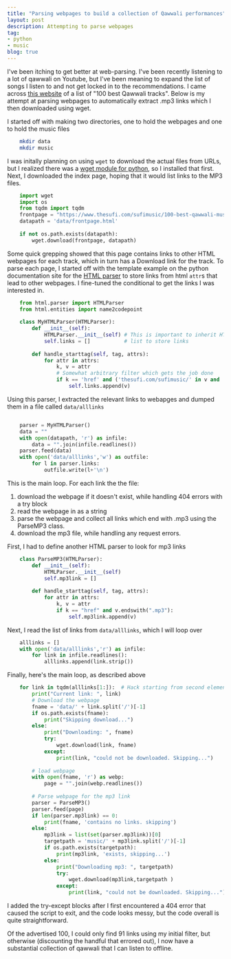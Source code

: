 ```yaml
---
title: "Parsing webpages to build a collection of Qawwali performances"
layout: post
description: Attempting to parse webpages
tag:
- python
- music
blog: true
---
```


I've been itching to get better at web-parsing. I've been recently listening to a lot of qawwali on Youtube, but I've been meaning to expand the list of songs I listen to and not get locked in to the recommendations. I came across [this website](https://www.thesufi.com/sufimusic/100-best-qawwali-music-tracks-ever.html) of a list of "100 best Qawwali tracks". Below is my attempt at parsing webpages to automatically extract .mp3 links which I then downloaded using wget.

I started off with making two directories, one to hold the webpages and one to hold the music files
```bash
    mkdir data
    mkdir music
```

I was initally planning on using `wget` to download the actual files from URLs, but I realized there was a [wget module for python](https://pypi.org/project/wget/), so I installed that first.  Next, I downloaded the index page, hoping that it would list links to the MP3 files.
```python
    import wget
    import os
    from tqdm import tqdm
    frontpage = "https://www.thesufi.com/sufimusic/100-best-qawwali-music-tracks-ever.html"
    datapath = 'data/frontpage.html'
    
    if not os.path.exists(datapath):
        wget.download(frontpage, datapath)
```
Some quick grepping showed that this page contains links to other HTML webpages for each track, which in turn has a Download link for the track. To parse each page, I started off with the template example on the python documentation site for the [HTML parser](https://docs.python.org/3/library/html.parser.html) to store links from html `attr`s that lead to other webpages. I fine-tuned the conditional to get the links I was interested in. 
```python
    from html.parser import HTMLParser
    from html.entities import name2codepoint
    
    class MyHTMLParser(HTMLParser):
        def __init__(self):
            HTMLParser.__init__(self) # This is important to inherit HTMLParser's local variables
            self.links = []           # list to store links
    
        def handle_starttag(self, tag, attrs):
            for attr in attrs:
                k, v = attr
                # Somewhat arbitrary filter which gets the job done
                if k == 'href' and ('thesufi.com/sufimusic/' in v and  '.html' in v) and (len(v.split('/')) > 5):
                    self.links.append(v)
```

Using this parser, I extracted the relevant links to webapges and dumped them in a file called `data/alllinks`
 
```python

    parser = MyHTMLParser()
    data = ""
    with open(datapath, 'r') as infile:
        data = "".join(infile.readlines())
    parser.feed(data)
    with open('data/alllinks','w') as outfile:
        for l in parser.links:
            outfile.write(l+'\n')
```


This is the main loop. For each link the the file:

1.  download the webpage if it doesn't exist, while handling 404 errors with a try block
2.  read the webpage in as a string
3.  parse the webpage and collect all links which end with .mp3 using the ParseMP3 class.
4.  download the mp3 file, while handling any request errors.

First, I had to define another HTML parser to look for mp3 links

```python
    class ParseMP3(HTMLParser):
        def __init__(self):
            HTMLParser.__init__(self)
            self.mp3link = []
    
        def handle_starttag(self, tag, attrs):
            for attr in attrs:
                k, v = attr
                if k == "href" and v.endswith(".mp3"):
                    self.mp3link.append(v)
```

Next, I read the list of links from `data/alllinks`, which I will loop over

```python
    alllinks = []
    with open('data/alllinks','r') as infile:
        for link in infile.readlines():
            alllinks.append(link.strip())
```

Finally, here's the main loop, as described above

```python
    for link in tqdm(alllinks[1:]):  # Hack starting from second element, because first link was not relevant!
        print("Current link: ", link)
        # Download the webpage
        fname = 'data/' + link.split('/')[-1]
        if os.path.exists(fname):
            print("Skipping download...")
        else:
            print("Downloading: ", fname)
            try:
                wget.download(link, fname)
            except:
                print(link, "could not be downloaded. Skipping...")
    
        # load webpage
        with open(fname, 'r') as webp:
            page = "".join(webp.readlines())
    
        # Parse webpage for the mp3 link
        parser = ParseMP3()
        parser.feed(page)
        if len(parser.mp3link) == 0:
            print(fname, 'contains no links. skipping')
        else:
            mp3link = list(set(parser.mp3link))[0]        
            targetpath = 'music/' + mp3link.split('/')[-1]
            if os.path.exists(targetpath):
                print(mp3link, 'exists, skipping...')
            else:
                print("Downloading mp3: ", targetpath)
                try:
                    wget.download(mp3link,targetpath )
                except:
                    print(link, "could not be downloaded. Skipping...")
```

I added the try-except blocks after I first encountered a 404 error that caused the script to exit, and the code looks messy, but the code overall is quite straightforward.

Of the advertised 100, I could only find 91 links using my initial filter, but otherwise (discounting the handful that errored out), I now have a substantial collection of qawwali that I can listen to offline.


